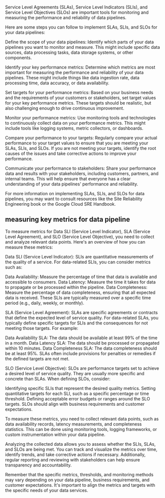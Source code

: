 Service Level Agreements (SLAs), Service Level Indicators (SLIs), and Service Level Objectives (SLOs) are important tools for monitoring and measuring the performance and reliability of data pipelines.

Here are some steps you can follow to implement SLAs, SLIs, and SLOs for your data pipelines:

Define the scope of your data pipelines: Identify which parts of your data pipelines you want to monitor and measure. This might include specific data sources, data processing tasks, data storage systems, or other components.

Identify your key performance metrics: Determine which metrics are most important for measuring the performance and reliability of your data pipelines. These might include things like data ingestion rate, data processing time, data accuracy, or data availability.

Set targets for your performance metrics: Based on your business needs and the requirements of your customers or stakeholders, set target values for your key performance metrics. These targets should be realistic, but also challenging enough to drive continuous improvement.

Monitor your performance metrics: Use monitoring tools and technologies to continuously collect data on your performance metrics. This might include tools like logging systems, metric collectors, or dashboards.

Compare your performance to your targets: Regularly compare your actual performance to your target values to ensure that you are meeting your SLAs, SLIs, and SLOs. If you are not meeting your targets, identify the root causes of the issues and take corrective actions to improve your performance.

Communicate your performance to stakeholders: Share your performance data and results with your stakeholders, including customers, partners, and internal teams. This will help ensure that everyone has a clear understanding of your data pipelines' performance and reliability.

For more information on implementing SLAs, SLIs, and SLOs for data pipelines, you may want to consult resources like the Site Reliability Engineering book or the Google Cloud SRE Handbook.

## measuring key metrics for data pipeline

To measure metrics for Data SLI (Service Level Indicator), SLA (Service Level Agreement), and SLO (Service Level Objective), you need to collect and analyze relevant data points. Here's an overview of how you can measure these metrics:

Data SLI (Service Level Indicator): SLIs are quantitative measurements of the quality of a service. For data-related SLIs, you can consider metrics such as:

Data Availability: Measure the percentage of time that data is available and accessible to consumers.
Data Latency: Measure the time it takes for data to propagate or be processed within the pipeline.
Data Completeness: Measure the percentage of data completeness, ensuring that all expected data is received.
These SLIs are typically measured over a specific time period (e.g., daily, weekly, or monthly).

SLA (Service Level Agreement): SLAs are specific agreements or contracts that define the expected level of service quality. For data-related SLAs, you typically define specific targets for SLIs and the consequences for not meeting those targets. For example:

Data Availability SLA: The data should be available at least 99% of the time in a month.
Data Latency SLA: The data should be processed or propagated within 10 minutes.
Data Completeness SLA: The data completeness should be at least 95%.
SLAs often include provisions for penalties or remedies if the defined targets are not met.

SLO (Service Level Objective): SLOs are performance targets set to achieve a desired level of service quality. They are usually more specific and concrete than SLAs. When defining SLOs, consider:

Identifying specific SLIs that represent the desired quality metrics.
Setting quantitative targets for each SLI, such as a specific percentage or time threshold.
Defining acceptable error budgets or ranges around the SLO targets.
SLOs should align with business requirements and customer expectations.

To measure these metrics, you need to collect relevant data points, such as data availability records, latency measurements, and completeness statistics. This can be done using monitoring tools, logging frameworks, or custom instrumentation within your data pipeline.

Analyzing the collected data allows you to assess whether the SLIs, SLAs, and SLOs are being met. You can track and visualize the metrics over time, identify trends, and take corrective actions if necessary. Additionally, regular reporting and reviewing with stakeholders can help ensure transparency and accountability.

Remember that the specific metrics, thresholds, and monitoring methods may vary depending on your data pipeline, business requirements, and customer expectations. It's important to align the metrics and targets with the specific needs of your data services.
